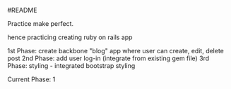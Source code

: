 #README

Practice make perfect.

hence practicing creating ruby on rails app

1st Phase: create backbone "blog" app where user can create, edit, delete post
2nd Phase: add user log-in (integrate from existing gem file)
3rd Phase: styling - integrated bootstrap styling

Current Phase: 1
